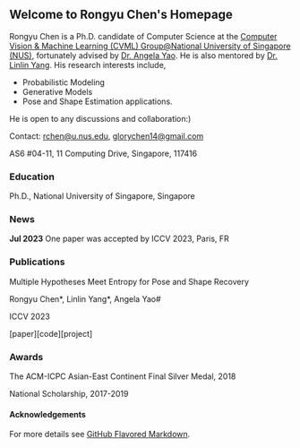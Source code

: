 ## Welcome to Rongyu Chen's Homepage

Rongyu Chen is a Ph.D. candidate of Computer Science at the [Computer Vision &amp; Machine Learning (CVML) Group@National University of Singapore (NUS)](https://cvml.comp.nus.edu.sg/), fortunately advised by [Dr. Angela Yao](https://www.comp.nus.edu.sg/~ayao/). He is also mentored by [Dr. Linlin Yang](https://www.mu4yang.com/). His research interests include,

- Probabilistic Modeling
- Generative Models
- Pose and Shape Estimation applications.

He is open to any discussions and collaboration:)

Contact:
<a href="mailto:rchen@u.nus.ed">rchen@u.nus.edu</a>, glorychen14@gmail.com

AS6 #04-11, 11 Computing Drive, Singapore, 117416

### Education

<!-- B.E., Sichuan University (1^{st} Honour), Sichuan, China, 2016-2020 -->

Ph.D., National University of Singapore, Singapore

### News

**Jul 2023** One paper was accepted by ICCV 2023, Paris, FR

### Publications

Multiple Hypotheses Meet Entropy for Pose and Shape Recovery

Rongyu Chen\*, Linlin Yang\*, Angela Yao#

ICCV 2023

[paper][code][project]

### Awards

The ACM-ICPC Asian-East Continent Final Silver Medal, 2018

National Scholarship, 2017-2019

#### Acknowledgements

For more details see [GitHub Flavored Markdown](https://guides.github.com/features/mastering-markdown/).

<!-- Having trouble with Pages? Check out our [documentation](https://help.github.com/categories/github-pages-basics/) or [contact support](https://github.com/contact) and we’ll help you sort it out. -->
